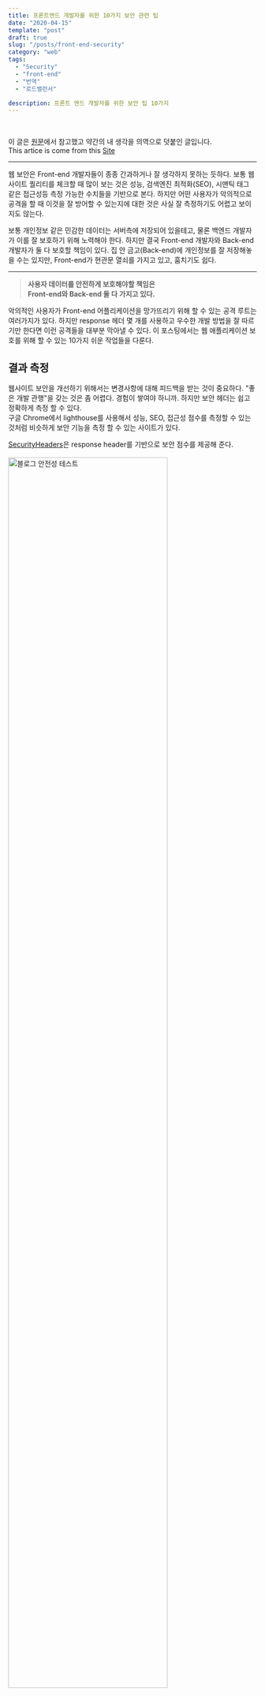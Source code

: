 ```yaml
---
title: 프론트엔드 개발자를 위한 10가지 보안 관련 팁
date: "2020-04-15"
template: "post"
draft: true
slug: "/posts/front-end-security"
category: "web"
tags:
  - "Security"
  - "front-end"
  - "번역"
  - "로드밸런서"

description: 프론트 엔드 개발자를 위한 보안 팁 10가지
---
```


<br>

이 글은 [원문](https://levelup.gitconnected.com/10-security-tips-for-frontend-developers-19e3dd9fb069)에서 참고했고 약간의 내 생각을 의역으로 덧붙인 글입니다. <br>
This artice is come from this [Site](https://levelup.gitconnected.com/10-security-tips-for-frontend-developers-19e3dd9fb069)

<hr>

웹 보안은 Front-end 개발자들이 종종 간과하거나 잘 생각하지 못하는 듯하다. 보통 웹사이트 퀄리티를 체크할 때 많이 보는 것은 성능, 검색엔진 최적화(SEO), 시맨틱 태그 같은 접근성등 측정 가능한 수치들을 기반으로 본다. 하지만 어떤 사용자가 악의적으로 공격을 할 때 이것을 잘 방어할 수 있는지에 대한 것은 사실 잘 측정하기도 어렵고 보이지도 않는다.

보통 개인정보 같은 민감한 데이터는 서버측에 저장되어 있을테고, 물론 백엔드 개발자가 이를 잘 보호하기 위해 노력해야 한다. 하지만 결국 Front-end 개발자와 Back-end 개발자가 둘 다 보호할 책임이 있다. 집 안 금고(Back-end)에 개인정보를 잘 저장해놓을 수는 있지만, Front-end가 현관문 열쇠를 가지고 있고, 훔치기도 쉽다.

 <hr>
<blockquote>
<strong>사용자 데이터를 안전하게 보호해야할 책임은 <br>Front-end와 Back-end 둘 다 가지고 있다.</strong>
</blockquote>

악의적인 사용자가 Front-end 어플리케이션을 망가뜨리기 위해 할 수 있는 공격 루트는 여러가지가 있다. 하지만 response 헤더 몇 개를 사용하고 우수한 개발 방법을 잘 따르기만 한다면 이런 공격들을 대부분 막아낼 수 있다. 이 포스팅에서는 웹 애플리케이션 보호를 위해 할 수 있는 10가지 쉬운 작업들을 다룬다.

## 결과 측정

웹사이트 보안을 개선하기 위해서는 변경사항에 대해 피드백을 받는 것이 중요하다. "좋은 개발 관행"을 갖는 것은 좀 어렵다. 경험이 쌓여야 하니까. 하지만 보안 헤더는 쉽고 정확하게 측정 할 수 있다. <Br>구글 Chrome에서 lighthouse를 사용해서 성능, SEO, 접근성 점수를 측정할 수 있는 것처럼 비슷하게 보안 기능을 측정 할 수 있는 사이트가 있다. <br>

[SecurityHeaders](https://securityheaders.com)은 response header를 기반으로 보안 점수를 제공해 준다.<br>
<br>
<img class="mb-3" style="width:80%;" src="https://yohanproblogasset.s3.ap-northeast-2.amazonaws.com/images/front-end-security/screen+5.png" alt="블로그 안전성 테스트">
<br>
A+도 있고 F도 있는데, 내 블로그의 경우 netlify를 통해 자동으로 호스팅 해준다. 내 블로그는 B를 맞았는데,
안타깝게도 대부분의 사이트는 D인 것 같다. 네이버도 , 다음도
<s>그런데 구글도 D다.</s>

## response 헤더에 대해 알아둘 사항

response 헤더를 다루는 것은 Backend의 작업이었다.
오늘날에는 웹 애플리케이션을 Zeit 또는 Netlify와 같은 "서버리스"클라우드 플랫폼에 배포하는 경우도 많아지고 있다.(Firebase도 마찬가지)<br>
이에 대해 적절한 response 헤더를 반환하도록 구성하는 것이 front-end 책임이 된다.<br>
내가 만드는 웹어플리케이션의 클라우드 호스팅 제공 업체가 어떤 response 헤더를 사용하는지 이에 대한 작동하는 방식을 배우고 적절하게 구성하면 된다.

## 보안 대책

<br>

---

#### 1. 강력한 컨텐츠 보안 정책(CSP) 사용

컨텐츠 보안 정책 (CSP)은 front-end 애플리케이션의 안전을 위해 시작할 수 있는 첫 단계라고 할 수 있다. CSP는 Mozila 재단에서 만든 표준인데, XSS (Cross-Site Scripting) 및 클릭 재킹 (clickjacking)을 포함하여 특정 유형의 코드 삽입 공격을 탐지하고 막아준다.

강력한 CSP는 잠재적으로 유해한 인라인 코드 실행을 비활성화해주고 외부 리소스가 로드되는 도메인을 제한하는 것이 가능하다. Content-Security-Policy 헤더를 세미콜론으로 구분지어서 사용할 수 있다. 아래는 웹 사이트가 외부 리소스에 액세스할 필요가 없는 경우 헤더설정이다.

```sh
Content-Security-Policy: default-src 'none'; script-src 'self';
img-src 'self'; style-src 'self'; connect-src 'self';
```

여기서는 script-src, img-src, style-src 및 connect-src 지시어를 self로 설정했다. <Br>그러니까 이렇게 하게 되면 document를 로드 할때 css, script, image같은 리소스들은 HTML 문서가 제공되는 곳과 불러오는 곳이 동일해야 한다는 것이다. Defualt CSP 지침은 default-src로 설정하면 된다. 기본 동작이 URL에 대한 연결을 제한해야 하기 때문에 none으로 설정했다.

그러니까 보통 콘텐츠 보안정책은 동일출처 원칙이 기본이긴 하다. 예를 들어 `https://yohanpro.com`은 `https://yohanpro.com`의 데이터에만 액세스 할 수 있는 권한이 있다. `https://example.com`에는 액세스 권한이 없다.

그런데 웹어플리케이션을 만들다보면 대부분 다 알겠지만, 요즘 어플리케이션을 만들때에는 다른 곳에서 자원을 가져다 쓰기 마련이다. Google developer 콘솔에서 API를 가져오든, AWS S3에서 가져오든 말이다. 하지만 나중에 이런 곳의 도메인을 허용하도록 설정하더라도 일단 가장 엄격하게 설정해 놓는 것이 필요하다.

CSP 지침의 전체 목록은 [MDN 웹사이트](https://developer.mozilla.org/en-US/docs/Web/HTTP/Headers/Content-Security-Policy)에서 찾을 수 있다.

---

#### 2. XSS 보호 모드 사용

사용자 입력에서 악성 코드가 입력되는 것을 감지한다면
`"X-XSS-Protection": "1; mode = block"`헤더를 사용하면 된다. 이는 브라우저가 response를 차단하도록 만들 수 있다.

물론 요즘 최신 브라우저들은 XSS 보호모드가 기본으로 되어있긴 하다. 하지만 CSP 헤더를 지원하지 않는 브라우저들<small><s>(IE라던지 IE라던지...)</s></small>을 위해서 X-XSS-Protection 헤더를 포함해주는 것이 좋다.

---

#### 3. 클릭재킹 공격을 방지하기 위해 iframe Embed 막기

클릭재킹 공격을 막기 위해서 iframe 임베딩을 막는 것이 필요하다. 클릭재킹 공격은 요즘 뉴스에도 나와서 핫한 공격이다. 쉽게 말하면 다른 사이트인척 속이는 것이다. 국민은행 피싱사이트가 예이다.

<img class="mb-3" style="width:70%;" 
src="https://img1.daumcdn.net/thumb/R720x0.q80/?scode=mtistory2&fname=http%3A%2F%2Fcfile21.uf.tistory.com%2Fimage%2F12264444506C2C8325A82E" alt="피싱 사이트 예시">
<br>

이것 역시 헤더에 **X-Frame-option**을 줌으로써 해결할 수 있다.

```sh
"X-Frame-Options": "DENY"

```

<br>

또한 `frame-ancestors`를 사용할 수도 있는데, 이건 현재 페이지를 삽입할 수 있는 소스를 지정할 수 있다.`<frame>, <iframe>, <embed>, <applet>` 태그에 적용된다.

#### 4. 브라우저 기능 및 API에 대한 액세스 제한

우리가 만든 웹사이트에서 필요하지 않은 것들에 대한 접근을 제한하는 것은 좋은 보안 습관이다.
이미 CSP를 사용하여 웹사이트가 접속할 수 있는 도메인 수를 제한하기 위해 이 원칙을 적용했지만, 브라우저 기능에도 이걸 넣을 수 있다.<br> 브라우저가 `Feature-Policy` 헤더를 사용하여 애플리케이션이 필요로 하지 않는 특기능과 API에 대한 액세스를 거부하도록 만들 수 있다.

똑같이 세미콜론 구분자를 사용해서 문자열로 생성하면 된다.

```sh
"Feature-Policy": "accelerometer 'none'; ambient-light-sensor 'none'; autoplay 'none';
camera 'none'; encrypted-media 'none'; fullscreen 'self'; geolocation 'none';
gyroscope 'none'; magnetometer 'none'; microphone 'none'; midi 'none'; payment 'none';
picture-in-picture 'none'; speaker 'none'; sync-xhr 'none'; usb 'none'; vr 'none';"

```

[Smashing Magazine](https://www.smashingmagazine.com/2018/12/feature-policy/) 에서 사용할 수 있는 것들을 찾을 수 있다. 보통은 근데 쓰지 않는 기능은 `none`으로 설정할 것이다.

---

#### 5. referrer 값 노출시키지 않기

웹 사이트에서 다른 곳으로 이동하는 링크를 클릭하면, 가고자 하는 웹 사이트는 웹 사이트에서 마지막 위치의 URL을 referrer 헤더로 받는다. 그런데 이 URL에는 세션 토큰이나 사용자 ID와 같은 민감한 데이터가 포함될 수 도 있기 때문에 노출하면 안된다.

이걸 막기 위해선 `Referrer-Policy`헤더를 `no-referrer`로 설정한다.

```sh
"Referrer-Policy": "no-referrer"
```

<br>

이렇게 만드는 것이 좋긴 한데, 세상 일이 그렇든 방문 유입경로나 코드 logic에 따라 referrer를 갖고 있어야 할 때도 있다.<br>
[Scott Helme article](https://scotthelme.co.uk/a-new-security-header-referrer-policy/)에서 referrer 헤더를 어떻게 설정해야 하는지 알려준다.(same origin시나 https에서 http로 이동할 때 등)

#### 6. 유저로부터 입력값을 받는 곳에 innerHTML 사용하지 말기

크로스사이트 스크립팅(XSS 공격)은 다양한 곳에서 사용되지만 그래도 가장 많이 사용되는 곳은 바로 "innerHTML"이다.

이번에 코로나 관련해서 중학생이 신천지사이트를 털은 적이 있었는데 아마도 게시판을 사용해서 XSS 공격을 하지 않았나 싶다. 유명한 공격이다.

`innerHTML`을 유저로부터 필터링 되지 않은 채로 설정하면 안된다. 사용자가 직접 조작할 수 있는 값(입력 필드의 텍스트, URL의 파라메터 또는 로컬 스토리지 항목)은 먼저 검사해야한다. `innerHTML`보다 `textContent`을 쓰는 것이 더 바람직하다. 만약 게시판처럼 긴 글을 작성할 수 있게 하려면 좋은 라이브러리를 사용해야 한다.

Dom-base XSS 공격을 방지하는 방법을 알려주는 이 [Trusted Types specification](https://developers.google.com/web/updates/2019/02/trusted-types) 구글 사이트를 눈여겨 보자.
